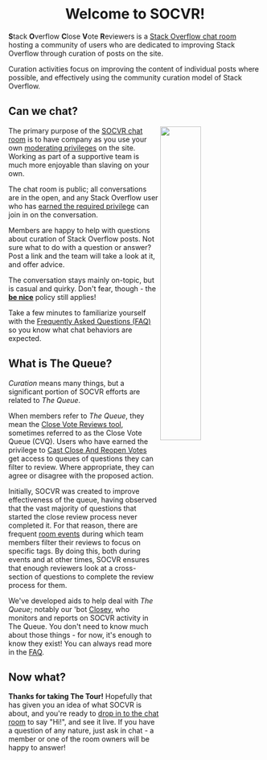<h1 align="center">Welcome to SOCVR!</h1>

**S**tack **O**verflow **C**lose **V**ote **R**eviewers is a [Stack Overflow chat room](https://chat.stackoverflow.com/faq) hosting a community of users who are dedicated to improving Stack Overflow through curation of posts on the site.

Curation activities focus on improving the content of individual posts where possible, and effectively using the community curation model of Stack Overflow.

## Can we chat?

<img align="right" src="https://i.stack.imgur.com/J9bqw.png" width="40%">

The primary purpose of the [SOCVR chat room](https://chat.stackoverflow.com/rooms/info/41570/so-close-vote-reviewers) is to have company as you use your own [moderating privileges](https://stackoverflow.com/help/privileges?tab=moderation) on the site. 
Working as part of a supportive team is much more enjoyable than slaving on your own.

The chat room is public; all conversations are in the open, and any Stack Overflow user who has [earned the required privilege](https://stackoverflow.com/help/privileges/chat) can join in on the conversation.

Members are happy to help with questions about curation of Stack Overflow posts. Not sure what to do with a question or answer? Post a link and the team will take a look at it, and offer advice.

The conversation stays mainly on-topic, but is casual and quirky.
Don't fear, though - the [**be nice**](https://stackoverflow.com/help/be-nice) policy still applies!

Take a few minutes to familiarize yourself with the [Frequently Asked Questions (FAQ)](/faq) so you know what chat behaviors are expected.

## What is The Queue?

_Curation_ means many things, but a significant portion of SOCVR efforts are related to _The Queue_.

When members refer to _The Queue_, they mean the [Close Vote Reviews tool](https://stackoverflow.com/review/close), sometimes referred to as the Close Vote Queue (CVQ). Users who have earned the privilege to [Cast Close And Reopen Votes](https://stackoverflow.com/help/privileges/close-questions) get access to queues of questions they can filter to review. Where appropriate, they can agree or disagree with the proposed action.

Initially, SOCVR was created to improve effectiveness of the queue, having observed that the vast majority of questions that started the close review process never completed it.
For that reason, there are frequent [room events](https://chat.stackoverflow.com/rooms/info/41570/so-close-vote-reviewers?tab=schedule) during which team members filter their reviews to focus on specific tags. By doing this, both during events and at other times, SOCVR ensures that enough reviewers look at a cross-section of questions to complete the review process for them. 

We've developed aids to help deal with _The Queue_; notably our 'bot [Closey](https://stackoverflow.com/users/4424245/closey), who monitors and reports on SOCVR activity in The Queue. You don't need to know much about those things - for now, it's enough to know they exist! You can always read more in the [FAQ](/faq).

## Now what?

**Thanks for taking The Tour!** Hopefully that has given you an idea of what SOCVR is about, and you're ready to [drop in to the chat room](https://chat.stackoverflow.com/rooms/41570/so-close-vote-reviewers) to say "Hi!", and see it live. If you have a question of any nature, just ask in chat - a member or one of the room owners will be happy to answer!
